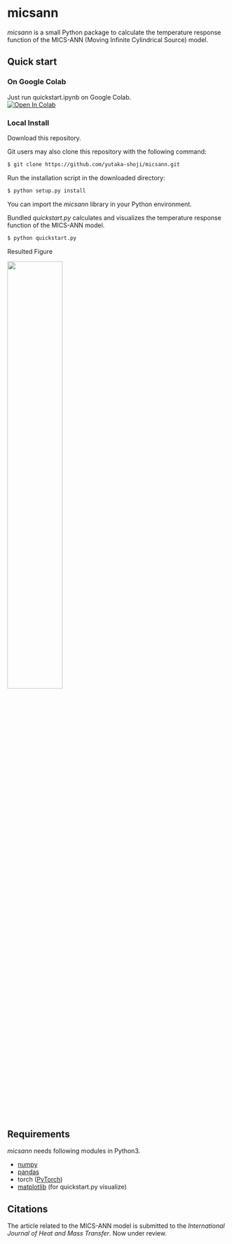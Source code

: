 # micsann

*micsann* is a small Python package to calculate the temperature response function of the MICS-ANN (Moving Infinite Cylindrical Source) model.

## Quick start

### On Google Colab

Just run quickstart.ipynb on Google Colab.   
[![Open In Colab](https://colab.research.google.com/assets/colab-badge.svg)](https://colab.research.google.com/github/yutaka-shoji/micsann/blob/main/quickstart.ipynb)

### Local Install

Download this repository.

Git users may also clone this repository with the following command:

```sh
$ git clone https://github.com/yutaka-shoji/micsann.git
```

Run the installation script in the downloaded directory:

```sh
$ python setup.py install
```

You can import the *micsann* library in your Python environment.

Bundled *quickstart.py* calculates and visualizes the temperature response function of the MICS-ANN model.

```sh
$ python quickstart.py
```

Resulted Figure

<img src="https://user-images.githubusercontent.com/52145911/114144828-b4854b80-9950-11eb-8f9c-a4f9a43f58c3.png" width=50%>

## Requirements

*micsann* needs following modules in Python3.

- [numpy](https://numpy.org)
- [pandas](https://pandas.pydata.org)
- torch ([PyTorch](https://pytorch.org))
- [matplotlib](https://matplotlib.org) (for quickstart.py visualize)

## Citations

The article related to the MICS-ANN model is submitted to the *International Journal of Heat and Mass Transfer*.
Now under review.
